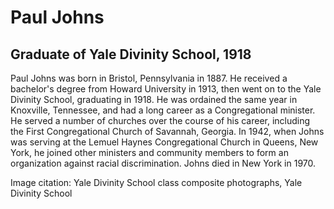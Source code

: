 # Paul Johns
## Graduate of Yale Divinity School, 1918
Paul Johns was born in Bristol, Pennsylvania in 1887. He received a bachelor's degree from Howard University in 1913, then went on to the Yale Divinity School, graduating in 1918. He was ordained the same year in Knoxville, Tennessee, and had a long career as a Congregational minister. He served a number of churches over the course of his career, including the First Congregational Church of Savannah, Georgia. In 1942, when Johns was serving at the Lemuel Haynes Congregational Church in Queens, New York, he joined other ministers and community members to form an organization against racial discrimination. Johns died in New York in 1970.

Image citation: Yale Divinity School class composite photographs, Yale Divinity School

